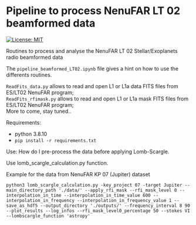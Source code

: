 # Pipeline to process NenuFAR LT 02 beamformed data

[![License: MIT](https://img.shields.io/badge/License-MIT-yellow.svg)](https://opensource.org/licenses/MIT)

Routines to process and analyse the NenuFAR LT 02 Stellar/Exoplanets radio beamformed data

The `pipeline_beamformed_LT02.ipynb` file gives a hint on how to use the differents routines.

`ReadFits_data.py` allows to read and open L1 or L1a data FITS files from ES/LT02 NenuFAR program;  
`ReadFits_rfimask.py` allows to read and open L1 or L1a mask FITS files from ES/LT02 NenuFAR program;  
More to come, stay tuned..

Requirements:  
- python 3.8.10
- `pip install -r requirements.txt`

Use:
How do I pre-process the data before applying Lomb-Scargle.

Use lomb_scargle_calculation.py function. 


Example for the data from NenuFAR KP 07 (Jupiter) dataset

```python3 lomb_scargle_calculation.py -key_project 07 -target Jupiter --main_directory_path './data/' --apply_rfi_mask --rfi_mask_level 0 --interpolation_in_time --interpolation_in_time_value 600 --interpolation_in_frequency --interpolation_in_frequency_value 1 --save_as_hdf5 --output_directory './outputs/' --frequency_interval 8 90 --plot_results --log_infos --rfi_mask_level0_percentage 50 --stokes VI --lombscargle_function 'astropy'```
